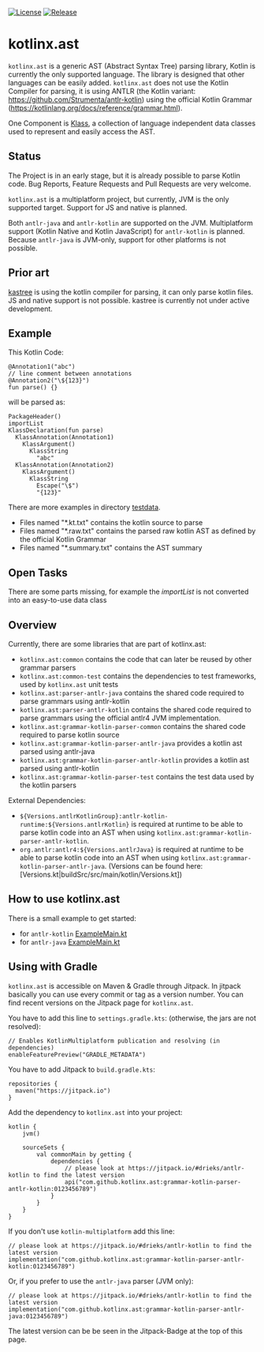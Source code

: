[![License](https://img.shields.io/badge/License-Apache%202.0-blue.svg)](https://opensource.org/licenses/Apache-2.0)
[![Release](https://jitpack.io/v/kotlinx/ast.svg)](https://jitpack.io/#kotlinx/ast)


# kotlinx.ast

`kotlinx.ast` is a generic AST (Abstract Syntax Tree) parsing library, Kotlin is currently the only supported language.
The library is designed that other languages can be easily added.
`kotlinx.ast` does not use the Kotlin Compiler for parsing,
it is using ANTLR (the Kotlin variant: https://github.com/Strumenta/antlr-kotlin)
using the official Kotlin Grammar (https://kotlinlang.org/docs/reference/grammar.html).

One Component is [Klass](common/src/commonMain/kotlin/kotlinx/ast/common/klass),
a collection of language independent data classes
used to represent and easily access the AST.

## Status
The Project is in an early stage, but it is already possible to parse Kotlin code.
Bug Reports, Feature Requests and Pull Requests are very welcome.

`kotlinx.ast` is a multiplatform project, but currently, JVM is the only supported target.
Support for JS and native is planned.

Both `antlr-java` and `antlr-kotlin` are supported on the JVM.
Multiplatform support (Kotlin Native and Kotlin JavaScript) for `antlr-kotlin` is planned.
Because `antlr-java` is JVM-only, support for other platforms is not possible.

## Prior art
[kastree](https://github.com/cretz/kastree) is using the kotlin compiler for parsing,
it can only parse kotlin files.
JS and native support is not possible. kastree is currently not under active development.

## Example

This Kotlin Code:
```
@Annotation1("abc")
// line comment between annotations
@Annotation2("\${123}")
fun parse() {}
```

will be parsed as:
```
PackageHeader()
importList
KlassDeclaration(fun parse)
  KlassAnnotation(Annotation1)
    KlassArgument()
      KlassString
        "abc"
  KlassAnnotation(Annotation2)
    KlassArgument()
      KlassString
        Escape("\$")
        "{123}"
```

There are more examples in directory [testdata](grammar-kotlin-parser-test/src/commonMain/resources/testdata).
* Files named "*.kt.txt" contains the kotlin source to parse
* Files named "*.raw.txt" contains the parsed raw kotlin AST as defined by the official Kotlin Grammar
* Files named "*.summary.txt" contains the AST summary

## Open Tasks

There are some parts missing, for example the _importList_ is not converted into an easy-to-use data class

## Overview

Currently, there are some libraries that are part of kotlinx.ast:
* `kotlinx.ast:common` contains the code that can later be reused by other grammar parsers
* `kotlinx.ast:common-test` contains the dependencies to test frameworks, used by `kotlinx.ast` unit tests
* `kotlinx.ast:parser-antlr-java` contains the shared code required to parse grammars using antlr-kotlin
* `kotlinx.ast:parser-antlr-kotlin` contains the shared code required to parse grammars using the official antlr4 JVM implementation.
* `kotlinx.ast:grammar-kotlin-parser-common` contains the shared code required to parse kotlin source
* `kotlinx.ast:grammar-kotlin-parser-antlr-java` provides a kotlin ast parsed using antlr-java
* `kotlinx.ast:grammar-kotlin-parser-antlr-kotlin` provides a kotlin ast parsed using antlr-kotlin
* `kotlinx.ast:grammar-kotlin-parser-test` contains the test data used by the kotlin parsers

External Dependencies:
* `${Versions.antlrKotlinGroup}:antlr-kotlin-runtime:${Versions.antlrKotlin}` is required at runtime to be able to parse kotlin code into an AST when using `kotlinx.ast:grammar-kotlin-parser-antlr-kotlin`.
* `org.antlr:antlr4:${Versions.antlrJava}` is required at runtime to be able to parse kotlin code into an AST when using `kotlinx.ast:grammar-kotlin-parser-antlr-java`.
(Versions can be found here: [Versions.kt|buildSrc/src/main/kotlin/Versions.kt])

## How to use kotlinx.ast
There is a small example to get started:
* for `antlr-kotlin` [ExampleMain.kt](grammar-kotlin-parser-antlr-kotlin/src/jvmTest/kotlin/kotlinx/ast/example/ExampleMain.kt)
* for `antlr-java` [ExampleMain.kt](grammar-kotlin-parser-antlr-java/src/test/kotlin/kotlinx/ast/example/ExampleMain.kt)

## Using with Gradle
`kotlinx.ast` is accessible on Maven & Gradle through Jitpack. In jitpack basically you can use every commit or tag as a version number. You can find recent versions on the Jitpack page for `kotlinx.ast`.

You have to add this line to `settings.gradle.kts`: (otherwise, the jars are not resolved):
```
// Enables KotlinMultiplatform publication and resolving (in dependencies)
enableFeaturePreview("GRADLE_METADATA")
```

You have to add Jitpack to `build.gradle.kts`:
```
repositories {
  maven("https://jitpack.io")
}
```

Add the dependency to `kotlinx.ast` into your project:
```
kotlin {
    jvm()

    sourceSets {
        val commonMain by getting {
            dependencies {
                // please look at https://jitpack.io/#drieks/antlr-kotlin to find the latest version
                api("com.github.kotlinx.ast:grammar-kotlin-parser-antlr-kotlin:0123456789")
            }
        }
    }
}
```

If you don't use `kotlin-multiplatform` add this line:
```
// please look at https://jitpack.io/#drieks/antlr-kotlin to find the latest version
implementation("com.github.kotlinx.ast:grammar-kotlin-parser-antlr-kotlin:0123456789")
```
Or, if you prefer to use the `antlr-java` parser (JVM only):
```
// please look at https://jitpack.io/#drieks/antlr-kotlin to find the latest version
implementation("com.github.kotlinx.ast:grammar-kotlin-parser-antlr-java:0123456789")
```
The latest version can be be seen in the Jitpack-Badge at the top of this page.
